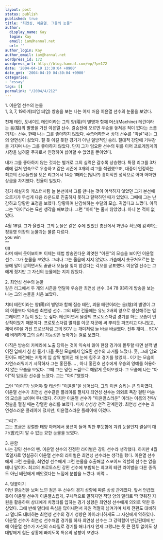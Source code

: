 ```yaml
---
layout: post
status: publish
published: true
title: "최연성, 이윤열. 그들의 눈물"
author:
  display_name: Kay
  login: Kay
  email: iam@hannal.net
  url: ''
author_login: Kay
author_email: iam@hannal.net
wordpress_id: 172
wordpress_url: http://blog.hannal.com/wp/?p=172
date: '2004-04-19 13:30:04 +0900'
date_gmt: '2004-04-19 04:30:04 +0900'
categories:
- "essay"
tags: []
permalink: "/2004/4/212"
---
```

<p>1. 이윤열 선수의 눈물<br />
1, 3, 7, 19하게(띄엄 띄엄) 방송을 보는 나는 어제 처음 이윤열 선수의 눈물을 보았다.</p>
<p>천재 테란, 토네이도 테란이라는 그의 양(陽)의 별명과 함께 머신(Machine) 테란이라는 음(陰)의 별명을 가진 이윤열 선수. 결승전에 오르면 우승을 놓쳐본 적이 없다는 소름 끼치는 선수. 한때 나는 그를 좋아하지 않았다. 수줍어하면서 상대 선수를 "박살"내는 그의 양면성이 싫었다. 질 듯 이길 듯한 경기가 아닌 일방적인 승리. 절대적 강함에 거부감을 가지며 나는 그를 좋아하지 않았다. 단지 그가 임요환 선수의 뒤를 이어 프로게임계의 시장을 넓혀줄 주자로서 인정하여 싫어할 수 없었을 뿐이었다.</p>
<p>내가 그를 좋아하지 않는 것과는 별개로 그의 실력은 갈수록 상승했다. 특정 리그를 3차례에 걸쳐 연속으로 우승하고 같은 시즌에 3개의 리그를 석권했으며, 대중이 인정하는 최고의 선수들만을 모은 리그에서 14승 1패라는(맞나?) 경이적인 성적으로 어마 어마한 상금을 차지했다. 전율이 일었다.</p>
<p>경기 해설자와 캐스터처럼 늘 본선에서 그를 만나는 것이 어색하지 않았던 그가 본선에 오르기가 무섭게 다음 라운드로 진출하지 못하고 탈락하던 때가 있었다. 그때에 그는 난감하고 당황한 표정을 보였다. 당황하여 난감해하는 수달의 모습. 귀엽다고 느꼈다. 아직 그는 "아이"라는 묘한 생각을 해보았다. 그런 "아이"는 울지 않았었다. 아니 본 적이 없었다.</p>
<p>4월 18일. 그가 울었다. 그의 눈물은 같은 주에 있었던 총선에서 과반수 확보에 감격하는 정동영 의장의 눈물과는 물론 다르다.<br />
you win<br />
^^<br />
gg<br />
라며 애써 웃어보이며 이제는 제법 방송인다운 의엿한 "어른"의 모습을 보이던 이윤열 선수. 그가 눈물을 보였다. 그러나 그는 울음에 지지 않았다. 가슴에서 솟구쳐오르는 눈물에 말이 묻히면서도 끝끝내 오늘을 잊지 않겠다는 각오를 공표했다. 이윤열 선수는 그에게 졌지만 그 자신의 눈물에는 지지 않았다.</p>
<p>2. 최연성 선수의 눈물<br />
같은 리그에서 두 개의 시즌을 연달아 우승한 최연성 선수. 34 78 93하게 방송을 보는 나는 그의 눈물을 처음 보았다.</p>
<p>치터 테란이라는 양(陽)의 별명과 함께 짐승 테란, 괴물 테란이라는 음(陰)의 별명이 그의 이름보다 익숙한 최연성 선수. 그의 테란 건물에는 유닛 2배의 양으로 생산해주는 업그레이드 기능이 있는 듯 싶다. 테란이면서 물량의 프로토스처럼 경기를 하는 모습이 인상적이었기 때문이다. 프로토스처럼 멀티를 이곳 저곳에 씨 뿌리듯 퍼뜨리고 다니었고, 체력 60을 가진 프로브처럼 그의 SCV 는 개미처럼 늘 바글 바글했다. 전투 개미... SCV 에 비례하게 그의 승리 가능성은 높아가는 걸로 보였다.</p>
<p>아직은 방송의 카메라에 노출 당하는 것이 익숙치 않아 한참 경기에 몰두할 때면 살짝 벌어진 입에서 침 한 줄기 나올 듯한 모습에서 임요환 선수의 과거를 느꼈다. 훗, 그래 임요환이도 예전에는 저렇게 입 살짝 벌어진 채 눈에 힘주고 경기를 했었지.. 이기는 모습이 자연스러워지기 시작하자 그는 홍진풍.... , 아니 홍진호 선수에게 우승의 영예를 허용하지 않는 모습을 보았다. 그때 그는 멍한 느낌으로 해맑게 웃어보였다. 그 모습에 나는 "아이"적 임요환 선수를 느꼈다. 그는 "아이"였었다.</p>
<p>그런 "아이"가 넘어야 할 태산인 "이윤열"을 넘어섰다. 그의 이번 승리는 큰 의미였다. 이윤열 선수가 최연성 선수같은 플레이를 펼치자 최연성 선수는 의외로 독감 걸린 머슴의 모습을 보이며 무너졌다. 하지만 이윤열 선수가 "이윤열스러운" 이라는 이름의 전략/전술을 펼칠 때는 강렬한 승리를 보였다. 마치 상성상 천적 관계인양. 최연성 선수는 최연성스러운 플레이에 졌지만, 이윤열스러운 플레이에 이겼다.</p>
<p>그리고.<br />
그는 조금은 강렬한 태양 아래에서 풍년이 들어 벅찬 뿌듯함에 겨워 눈물인지 결실의 대가(땀)인지 알 수 없는 묘한 눈물을 보였다.</p>
<p>3. 분함<br />
나는 강민 선수의 팬. 이윤열 선수의 진정한 라이벌은 강민 선수라 생각했다. 하지만 4월 15일자로 명실공히 이윤열 선수의 라이벌은 최연성 선수라는 생각을 했다. 이윤열 선수에게 그런 눈물을, 최연성 선수에게 그런 눈물을 추출해낼 스포이드 역할의 선수는 없을테니 말이다. 최고의 프로토스인 강민 선수에 부합되는 최고의 테란 라이벌을 다른 종족도 아닌 테란에게 빼앗겼다는 느낌에 분함을 느꼈다. 버럭 ..</p>
<p>4. 덧붙이기<br />
이번 결승전을 보며 느낀 점은 두 선수의 경기 성향에 따른 상성 관계였다. 앞서 언급했듯이 이윤열 선수가 이윤열스럽게, 구체적으로 말하자면 적당 양의 멀티로 딱 맞춰진 자원을 활용하여 상대에게 치명타를 입히는 경기 성향은 최연성 선수에게 의외로 약한 듯 싶었다. 그에 반해 멀티에 욕심을 많이내면서 자원 적절히 남겨가며 체제 전환도 대비하고 멀티도 대비하는 최연성 선수의 경기 성향은 아이러니하게도 그 자신에게 약하였다. 이윤열 선수가 최연성 선수처럼 경기를 하자 최연성 선수는 그 강력함이 반감된데에 반해 이윤열 선수가 자신의 스타일로 경기를 해나가자 언제 그랬냐는 듯 큰 전투 없이도 상대방에게 힘든 상황에 빠지도록 특유의 성향이 보였다.</p>
